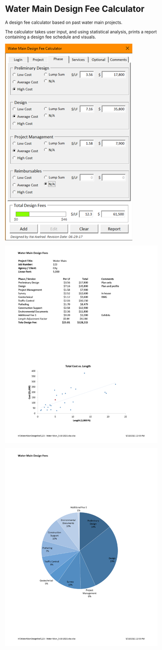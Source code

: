 # Water Main Design Fee Calculator

A design fee calculator based on past water main projects.

The calculator takes user input, and using statistical analysis, prints a report containing a design fee schedule and visuals.

![Phase Tab](Images/Phase.png)

![Report - Page 1](Images/Report_Page_1.png)

![Report - Page 2](Images/Report_Page_2.png)
